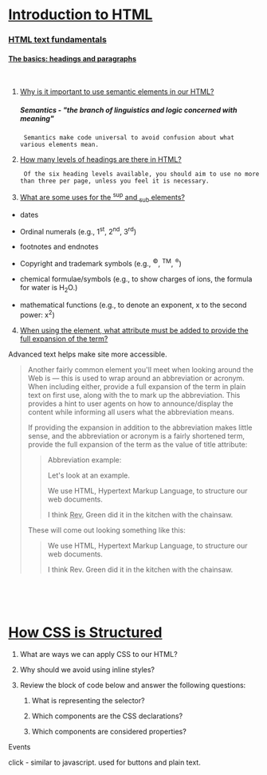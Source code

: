 # [**Introduction to HTML**](https://developer.mozilla.org/en-US/docs/Learn/HTML/Introduction_to_HTML)

### [**HTML text fundamentals**](https://developer.mozilla.org/en-US/docs/Learn/HTML/Introduction_to_HTML/HTML_text_fundamentals)

#### [The basics: headings and paragraphs](https://developer.mozilla.org/en-US/docs/Learn/HTML/Introduction_to_HTML/HTML_text_fundamentals)

&nbsp;

1. [Why is it important to use semantic elements in our HTML?](https://developer.mozilla.org/en-US/docs/Learn/HTML/Introduction_to_HTML/HTML_text_fundamentals#why_do_we_need_semantics)

    ##### Semantics - "the branch of linguistics and logic concerned with meaning"

        Semantics make code universal to avoid confusion about what various elements mean.

2. [How many levels of headings are there in HTML?](https://developer.mozilla.org/en-US/docs/Learn/HTML/Introduction_to_HTML/HTML_text_fundamentals#implementing_structural_hierarchy)

        Of the six heading levels available, you should aim to use no more than three per page, unless you feel it is necessary.

3. [What are some uses for the <sup>sup</sup> and <sub>sub</sub> elements?](https://developer.mozilla.org/en-US/docs/Learn/HTML/Introduction_to_HTML/Advanced_text_formatting#superscript_and_subscript)

- dates

- Ordinal numerals (e.g., 1<sup>st</sup>, 2<sup>nd</sup>, 3<sup>rd</sup>)

- footnotes and endnotes

- Copyright and trademark symbols (e.g., <sup>©</sup>, <sup>TM</sup>, <sup>®</sup>)

- chemical formulae/symbols (e.g., to show charges of ions, the formula for water is H<sub>2</sub>O.)

-  mathematical functions (e.g., to denote an exponent, x to the second power: x<sup>2</sup>)

4. [When using the <abbr> element, what attribute must be added to provide the full expansion of the term?](https://developer.mozilla.org/en-US/docs/Learn/HTML/Introduction_to_HTML/Advanced_text_formatting#abbreviations)

Advanced text helps make site more accessible.

>Another fairly common element you'll meet when looking around the Web is <abbr> — this is used to wrap around an abbreviation or acronym. When including either, provide a full expansion of the term in plain text on first use, along with the <abbr> to mark up the abbreviation. This provides a hint to user agents on how to announce/display the content while informing all users what the abbreviation means.
>
>If providing the expansion in addition to the abbreviation makes little sense, and the abbreviation or acronym is a fairly shortened term, provide the full expansion of the term as the value of title attribute:
>
>>Abbreviation example:
>>
>>Let's look at an example.
>>
>><p>
  >>We use <abbr>HTML</abbr>, Hypertext Markup Language, to structure our web documents.
>></p>
>>
>><p>
  >>I think <abbr title="Reverend">Rev.</abbr> Green did it in the kitchen with the chainsaw.
>></p>
>
>
>These will come out looking something like this:
>
>>We use HTML, Hypertext Markup Language, to structure our web documents.
>>
>>I think Rev. Green did it in the kitchen with the chainsaw.

&nbsp;

&nbsp;

# [**How CSS is Structured**](https://developer.mozilla.org/en-US/docs/Learn/CSS/First_steps/How_CSS_is_structured)

1. What are ways we can apply CSS to our HTML?

2. Why should we avoid using inline styles?

3. Review the block of code below and answer the following questions:

    1. What is representing the selector?

    2. Which components are the CSS declarations?

    3. Which components are considered properties?


Events

click - similar to javascript. used for buttons and plain text.
